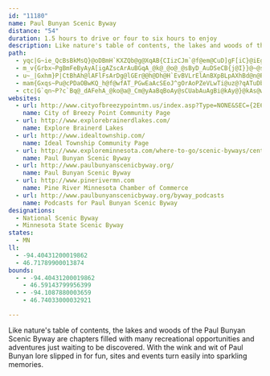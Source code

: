 ```yaml
---
id: "11180"
name: Paul Bunyan Scenic Byway
distance: "54"
duration: 1.5 hours to drive or four to six hours to enjoy
description: Like nature's table of contents, the lakes and woods of the Paul Bunyan Scenic Byway are chapters filled with many recreational opportunities and adventures just waiting to be discovered. With the wink and wit of Paul Bunyan lore slipped in for fun, sites and events turn easily into sparkling memories.
path:
  - yqc|G~ie_QcBsBkMsQ}@oDBmH`KXZQb@g@XqAB{CIizCJm`@f@em@CuD]gF[iC}@iEgEgPa@mCS_C?oDVeDd@yCvDiM~@eFr@qFFkJE{nBAmmAPi|@RqzA
  - m_v{Grbx~PgBmFeByAyA[igAZscArAuBGqA_@k@_@o@_@sByD_AuDSeCB{j@I}}@~@sM?iBqDcf@[gBe@yAc@_AyBsCcAo@uBWsEEccALmVIwIQcCeAwAgB{AyD]aDEkA?gd@HaSMoDg@_Dm@_CcC_DsAo@wB_@oGKaW?{wAe@
  - u~_|Gxhm}P|CtBhAh@lAFlFsArDg@lGEr@@h@Dh@H`EvBVLrElAnBXpBLpAXhBd@n@PfD~AzB`BdE~DhS`e@`BfCnDxDnDnFzHnWt@zCd@pGu@nKJ`FbBhOn@tD^~Cd@vB`AfBp@~@fGlElDnEbBxEx@`HHveAD`FIjCyBvK]fCKbDXfEr@zClHjWTpCBzBn@~IzAtDpA~AdAl@xAh@vBNpGHpARrAf@rBjBx@rAlAnDZbD?rE[feA?vPd@xCx@dCrBfDhCzA|BTbGFjEp@xDfCdB`Cr@pAfB`GZrCTfCF~d@Ibv@s@ndCN`ClAlF`AzA~CdCpAXzCDnNYtCjArAzAdBdD\tAZvCHzCChKR`XK`IBbD?pHAfJHdWEd^NzMj@dFl@`CfAtC`BnC|B`C`NzJvQ|LhC|BxYd]tv@rx@pA|Bh@xBb@bDHpIIleAJvbACxc@CfEBlE
  - mam{Gxqs~Pu@cPDaOBwKQ_h@f@wfAT_PGwEaAcSEoJ^gOrAoPZeVLwTi@uz@?qATuDb@aD~BsJfBmGxAmJnCui@p@{Gt@_GxB{IxBmF`Q_YfCmEfBqEbAmDjA{Fh@sDhE_b@~@aH|@uIkcAK{@K_GaDmBg@kAIiABiAZwAx@uCjCiBz@sBXi_@nAyGHsASyAm@mBeB_BgDy@qCU{BIsKDm_@Eq]DcUDiCr@eFdB_JRiCEgC}CsTA{MPycAAqVKuNGy`AB_NWutB_@s|@o]FcTs@oDWcCe@mF}C}BeCqt@ymAeB{BkBkBcBqAcCmAoBs@wDm@gjB_ByFk@}H{BgEaB_@WeAMcDCqDb@{ExAuDl@eAEmCsAaAeAa@u@}CeIyBgEc@g@sDeCqB_@aDQaY?_AVkEfB}EvCyCvAqCp@sIxAmE^wJJqFfAsJ~DkIrEsCTeM{AuCGyBXk\zLoC`BcClE
  - ctc|G`qn~P?c`Bq@_dAFehA_@ko@a@_Cm@yAaBqBoAy@sCUabAuAgBi@kAy@}@kAs@wA_@oAQgCKgs@a@kaAPahAC}BOuBq@sDk@_BiTwb@eEwH{@qAwEiJi@qAyAyGMsCLgcBv@mxBJ_eC~fAf@nA[lC_Cz\q_@hDoCvB}@lI_Cz@e@bKoH~@e@rBa@bFy@vBQzIgA~BEfJlAxAJxBK|C_B`G{GdA{@lCiAbTyDfD{@lByAx@kA~HcO
websites:
  - url: http://www.cityofbreezypointmn.us/index.asp?Type=NONE&SEC={2E6EDF0B-190C-4152-9A89-9A8C5BA233A4}
    name: City of Breezy Point Community Page
  - url: http://www.explorebrainerdlakes.com/
    name: Explore Brainerd Lakes
  - url: http://www.idealtownship.com/
    name: Ideal Township Community Page
  - url: http://www.exploreminnesota.com/where-to-go/scenic-byways/central-byways/paul-bunyan/index.aspx
    name: Paul Bunyan Scenic Byway
  - url: http://www.paulbunyanscenicbyway.org/
    name: Paul Bunyan Scenic Byway
  - url: http://www.pinerivermn.com
    name: Pine River Minnesota Chamber of Commerce
  - url: http://www.paulbunyanscenicbyway.org/byway_podcasts
    name: Podcasts for Paul Bunyan Scenic Byway
designations:
  - National Scenic Byway
  - Minnesota State Scenic Byway
states:
  - MN
ll:
  - -94.40431200019862
  - 46.71789900013874
bounds:
  - - -94.40431200019862
    - 46.59143799956399
  - - -94.1087880003659
    - 46.74033000032921

---
```


Like nature's table of contents, the lakes and woods of the Paul Bunyan Scenic Byway are chapters filled with many recreational opportunities and adventures just waiting to be discovered. With the wink and wit of Paul Bunyan lore slipped in for fun, sites and events turn easily into sparkling memories.
